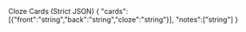 Cloze Cards (Strict JSON)
{
  "cards":[{"front":"string","back":"string","cloze":"string"}],
  "notes":["string"]
}
